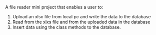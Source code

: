 A file reader mini project that enables a user to:
1. Upload an xlsx file from local pc and write the
 data to the database
2. Read from the xlxs file and from the 
uploaded data in the database
3. Insert data using the class methods to the database.
